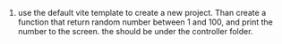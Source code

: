 1) use the default vite template to create a new project. Than create a function that return random number between 1 and 100, and print the number to the screen. the should be under the controller folder.
